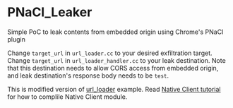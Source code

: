 # PNaCl_Leaker
Simple PoC to leak contents from embedded origin using Chrome's PNaCl plugin

Change `target_url` in `url_loader.cc` to your desired exfiltration target.
Change `target_url` in `url_loader_handler.cc` to your leak destination. Note that this destination needs to allow CORS access from embedded origin, and leak destination's response body needs to be `test`.

This is modified version of [url_loader](https://cs.chromium.org/chromium/src/native_client_sdk/src/examples/api/url_loader/) example. Read [Native Client tutorial](https://developer.chrome.com/native-client/devguide/tutorial/tutorial-part1) for how to complile Native Client module.
